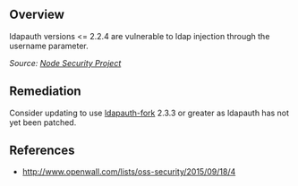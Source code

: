 ## Overview
ldapauth versions <= 2.2.4 are vulnerable to ldap injection through the username parameter.

_Source: [Node Security Project](https://nodesecurity.io/advisories/19)_

## Remediation
Consider updating to use [ldapauth-fork](https://www.npmjs.com/package/ldapauth-fork) 2.3.3 or greater as ldapauth has not yet been patched.

## References

- http://www.openwall.com/lists/oss-security/2015/09/18/4
